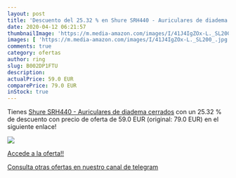 ```yaml
---
layout: post
title: 'Descuento del 25.32 % en Shure SRH440 - Auriculares de diadema ce'
date: 2020-04-12 06:21:57
thumbnailImage: 'https://m.media-amazon.com/images/I/41J4IgZOx-L._SL200_.jpg'
images: [ 'https://m.media-amazon.com/images/I/41J4IgZOx-L._SL200_.jpg' ]
comments: true
category: ofertas
author: ring
slug: B002DP1FTU
description:
actualPrice: 59.0 EUR
comparePrice: 79.0 EUR
inStock: true
---
```


Tienes [Shure SRH440 - Auriculares de diadema cerrados](https://www.amazon.com/dp/B002DP1FTU/?tag=redken08-20) con un 25.32 % de descuento con precio de oferta de 59.0 EUR (original: 79.0 EUR) en el siguiente enlace!

[![](https://m.media-amazon.com/images/I/41J4IgZOx-L._SL200_.jpg)](https://www.amazon.com/dp/B002DP1FTU/?tag=redken08-20)

[Accede a la oferta!!](https://www.amazon.com/dp/B002DP1FTU/?tag=redken08-20)

[Consulta otras ofertas en nuestro canal de telegram](https://t.me/s/ofertas25)
